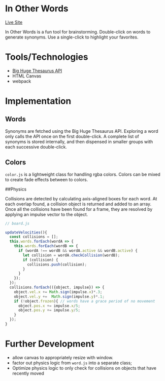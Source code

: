 # In Other Words

[Live Site](https://samtfm.github.io/in-other-words/)

In Other Words is a fun tool for brainstorming. Double-click on words to generate synonyms. Use a single-click to highlight your favorites.

# Tools/Technologies
  - [Big Huge Thesaurus API](https://words.bighugelabs.com/api.php)
  - HTML Canvas
  - webpack

# Implementation

## Words

Synonyms are fetched using the Big Huge Thesaurus API. Exploring a word only calls the API once on the first double-click. A complete list of synonyms is stored internally, and then dispensed in smaller groups with each successive double-click.

## Colors

`color.js` is a lightweight class for handling rgba colors. Colors can be mixed to create fade effects between to colors.


##Physics

Collisions are detected by calculating axis-aligned boxes for each word. At each overlap found, a collision object is returned and added to an array. Once all the collisions have been found for a frame, they are resolved by applying an impulse vector to the object.
```js
// board.js

updateVelocities(){
  const collisions = [];
  this.words.forEach(wordA => {
    this.words.forEach(wordB => {
      if (wordA !== wordB && wordA.active && wordB.active) {
        let collision = wordA.checkCollision(wordB);
        if (collision) {
          collisions.push(collision);
        }
      }
    });
  });
  collisions.forEach(({object, impulse}) => {
    object.vel.x += Math.sign(impulse.x)*.3;
    object.vel.y +=  Math.sign(impulse.y)*.1;
    if (!object.frozen){ // words have a grace period of no movement
      object.pos.x += impulse.x/5;
      object.pos.y += impulse.y/5;
    }
  });
}
```

# Further Development
  - allow canvas to appropriately resize with window.
  - factor out physics logic from `word.js` into a separate class;
  - Optimize physics logic to only check for collisions on objects that have recently moved

